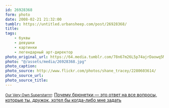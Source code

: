 ```yaml
---
id: 26928368
form: photo
date: 2008-02-21 21:32:00
tumblr: https://untitled.urbansheep.com/post/26928368/
title:
tags:
    - буквы
    - девушки
    - картинки
    - легендарный арт-директор
photo_original_url: https://64.media.tumblr.com/78n67m26L5p74ajrDaowq5MK_540.jpg
photo: "@/assets/media/26928368.jpg"
photo_caption:
photo_source: http://www.flickr.com/photos/shane_tracey/2280603614/
photo_source_url:
photo_source_title:
---
```


<p><small><a href="http://www.flickr.com/photos/shane_tracey/">Our Very Own Superstarrrr</a>:</small> <a href="http://www.flickr.com/photos/shane_tracey/2280603614/">Почему брюнетки — это ответ на все вопросы, которые ты, дружок, хотел бы когда-либо мне задать</a></p>
